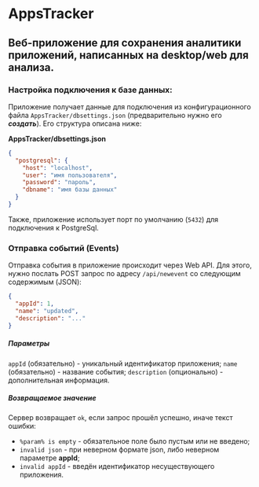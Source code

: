 # AppsTracker
## Веб-приложение для сохранения аналитики приложений, написанных на desktop/web для анализа.

### Настройка подключения к базе данных:
Приложение получает данные для подключения из конфигурационного файла `AppsTracker/dbsettings.json` (предварительно нужно его ***создать***). Его структура описана ниже:

**AppsTracker/dbsettings.json**
```JSON
{
  "postgresql": {
    "host": "localhost",
    "user": "имя пользователя",
    "password": "пароль",
    "dbname": "имя базы данных"
  }
}
```
Также, приложение использует порт по умолчанию (`5432`) для подключения к PostgreSql.

### Отправка событий (Events)
Отправка события в приложение происходит через Web API. Для этого, нужно послать POST запрос по адресу `/api/newevent` со следующим содержимым (JSON):
```JSON
{
  "appId": 1,
  "name": "updated",
  "description": "..."
}
```
##### Параметры
`appId` (обязательно) - уникальный идентификатор приложения;
`name` (обязательно) - название события;
`description` (опционально) - дополнительная информация.
##### Возвращаемое значение
Сервер возвращает `ok`, если запрос прошёл успешно, иначе текст ошибки:
- `%param% is empty` - обязательное поле было пустым или не введено;
- `invalid json` - при неверном формате json, либо неверном параметре **appId**;
- `invalid appId` - введён идентификатор несуществующего приложения.
